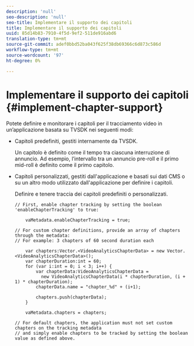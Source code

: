 ```yaml
---
description: 'null'
seo-description: 'null'
seo-title: Implementare il supporto dei capitoli
title: Implementare il supporto dei capitoli
uuid: 85d14b83-7910-4f5d-9ef2-511de916abd6
translation-type: tm+mt
source-git-commit: adef0bbd52ba043f625f38db69366c6d873c586d
workflow-type: tm+mt
source-wordcount: '97'
ht-degree: 0%

---
```



# Implementare il supporto dei capitoli {#implement-chapter-support}

Potete definire e monitorare i capitoli per il tracciamento video in un’applicazione basata su TVSDK nei seguenti modi:

* Capitoli predefiniti, gestiti internamente da TVSDK.

   Un capitolo è definito come il tempo tra ciascuna interruzione di annuncio. Ad esempio, l’intervallo tra un annuncio pre-roll e il primo mid-roll è definito come il primo capitolo.
* Capitoli personalizzati, gestiti dall&#39;applicazione e basati sui dati CMS o su un altro modo utilizzato dall&#39;applicazione per definire i capitoli.

   Definire e tenere traccia dei capitoli predefiniti o personalizzati.

   ```
   // First, enable chapter tracking by setting the boolean 'enableChapterTracking' to true: 
   
       vaMetadata.enableChapterTracking = true; 
   
   // For custom chapter definitions, provide an array of chapters through the metadata:  
   // For example: 3 chapters of 60 second duration each 
   
       var chapters:Vector.<VideoAnalyticsChapterData> = new Vector.<VideoAnalyticsChapterData>(); 
       var chapterDuration:int = 60; 
       for (var i:int = 0; i < 3; i++) { 
           var chapterData:VideoAnalyticsChapterData =  
             new VideoAnalyticsChapterData(i * chapterDuration, (i + 1) * chapterDuration); 
           chapterData.name = "chapter_%d" + (i+1); 
   
           chapters.push(chapterData); 
       } 
   
       vaMetadata.chapters = chapters; 
   
   // For default chapters, the application must not set custom chapters on the tracking metadata  
   // and simply enable chapters to be tracked by setting the boolean value as defined above. 
   ```

